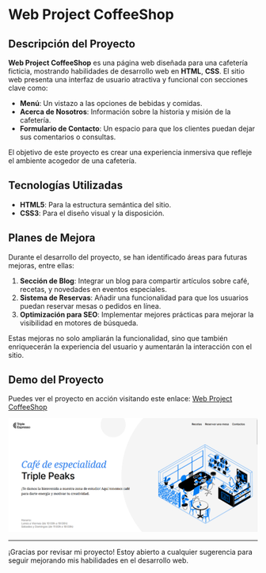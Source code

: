 # Web Project CoffeeShop

## Descripción del Proyecto

**Web Project CoffeeShop** es una página web diseñada para una cafetería ficticia, mostrando habilidades de desarrollo web en **HTML**, **CSS**. El sitio web presenta una interfaz de usuario atractiva y funcional con secciones clave como:

- **Menú**: Un vistazo a las opciones de bebidas y comidas.
- **Acerca de Nosotros**: Información sobre la historia y misión de la cafetería.
- **Formulario de Contacto**: Un espacio para que los clientes puedan dejar sus comentarios o consultas.

El objetivo de este proyecto es crear una experiencia inmersiva que refleje el ambiente acogedor de una cafetería.

## Tecnologías Utilizadas

- **HTML5**: Para la estructura semántica del sitio.
- **CSS3**: Para el diseño visual y la disposición.

## Planes de Mejora

Durante el desarrollo del proyecto, se han identificado áreas para futuras mejoras, entre ellas:

1. **Sección de Blog**: Integrar un blog para compartir artículos sobre café, recetas, y novedades en eventos especiales.
2. **Sistema de Reservas**: Añadir una funcionalidad para que los usuarios puedan reservar mesas o pedidos en línea.
3. **Optimización para SEO**: Implementar mejores prácticas para mejorar la visibilidad en motores de búsqueda.

Estas mejoras no solo ampliarán la funcionalidad, sino que también enriquecerán la experiencia del usuario y aumentarán la interacción con el sitio.

## Demo del Proyecto

Puedes ver el proyecto en acción visitando este enlace: [Web Project CoffeeShop](https://zinderellasnuff.github.io/web_project_coffeeshop/)

![Vista previa del proyecto](./images/image.png)

---

¡Gracias por revisar mi proyecto! Estoy abierto a cualquier sugerencia para seguir mejorando mis habilidades en el desarrollo web.
